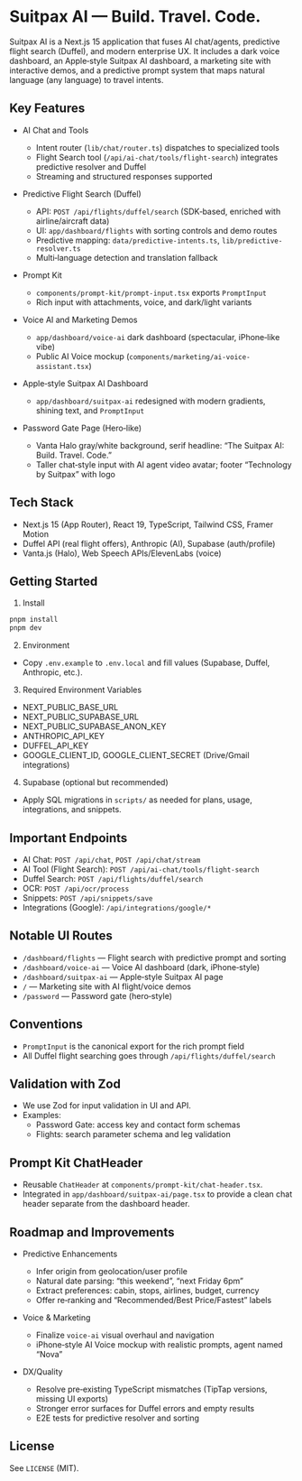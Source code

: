 # Suitpax AI — Build. Travel. Code.

Suitpax AI is a Next.js 15 application that fuses AI chat/agents, predictive flight search (Duffel), and modern enterprise UX. It includes a dark voice dashboard, an Apple‑style Suitpax AI dashboard, a marketing site with interactive demos, and a predictive prompt system that maps natural language (any language) to travel intents.

## Key Features

- AI Chat and Tools
  - Intent router (`lib/chat/router.ts`) dispatches to specialized tools
  - Flight Search tool (`/api/ai-chat/tools/flight-search`) integrates predictive resolver and Duffel
  - Streaming and structured responses supported

- Predictive Flight Search (Duffel)
  - API: `POST /api/flights/duffel/search` (SDK‑based, enriched with airline/aircraft data)
  - UI: `app/dashboard/flights` with sorting controls and demo routes
  - Predictive mapping: `data/predictive-intents.ts`, `lib/predictive-resolver.ts`
  - Multi‑language detection and translation fallback

- Prompt Kit
  - `components/prompt-kit/prompt-input.tsx` exports `PromptInput`
  - Rich input with attachments, voice, and dark/light variants

- Voice AI and Marketing Demos
  - `app/dashboard/voice-ai` dark dashboard (spectacular, iPhone‑like vibe)
  - Public AI Voice mockup (`components/marketing/ai-voice-assistant.tsx`)

- Apple‑style Suitpax AI Dashboard
  - `app/dashboard/suitpax-ai` redesigned with modern gradients, shining text, and `PromptInput`

- Password Gate Page (Hero‑like)
  - Vanta Halo gray/white background, serif headline: “The Suitpax AI: Build. Travel. Code.”
  - Taller chat‑style input with AI agent video avatar; footer “Technology by Suitpax” with logo

## Tech Stack

- Next.js 15 (App Router), React 19, TypeScript, Tailwind CSS, Framer Motion
- Duffel API (real flight offers), Anthropic (AI), Supabase (auth/profile)
- Vanta.js (Halo), Web Speech APIs/ElevenLabs (voice)

## Getting Started

1) Install

```bash
pnpm install
pnpm dev
```

2) Environment

- Copy `.env.example` to `.env.local` and fill values (Supabase, Duffel, Anthropic, etc.).

3) Required Environment Variables

- NEXT_PUBLIC_BASE_URL
- NEXT_PUBLIC_SUPABASE_URL
- NEXT_PUBLIC_SUPABASE_ANON_KEY
- ANTHROPIC_API_KEY
- DUFFEL_API_KEY
- GOOGLE_CLIENT_ID, GOOGLE_CLIENT_SECRET (Drive/Gmail integrations)

4) Supabase (optional but recommended)

- Apply SQL migrations in `scripts/` as needed for plans, usage, integrations, and snippets.

## Important Endpoints

- AI Chat: `POST /api/chat`, `POST /api/chat/stream`
- AI Tool (Flight Search): `POST /api/ai-chat/tools/flight-search`
- Duffel Search: `POST /api/flights/duffel/search`
- OCR: `POST /api/ocr/process`
- Snippets: `POST /api/snippets/save`
- Integrations (Google): `/api/integrations/google/*`

## Notable UI Routes

- `/dashboard/flights` — Flight search with predictive prompt and sorting
- `/dashboard/voice-ai` — Voice AI dashboard (dark, iPhone‑style)
- `/dashboard/suitpax-ai` — Apple‑style Suitpax AI page
- `/` — Marketing site with AI flight/voice demos
- `/password` — Password gate (hero‑style)

## Conventions

- `PromptInput` is the canonical export for the rich prompt field
- All Duffel flight searching goes through `/api/flights/duffel/search`

## Validation with Zod

- We use Zod for input validation in UI and API.
- Examples:
  - Password Gate: access key and contact form schemas
  - Flights: search parameter schema and leg validation

## Prompt Kit ChatHeader

- Reusable `ChatHeader` at `components/prompt-kit/chat-header.tsx`.
- Integrated in `app/dashboard/suitpax-ai/page.tsx` to provide a clean chat header separate from the dashboard header.

## Roadmap and Improvements

- Predictive Enhancements
  - Infer origin from geolocation/user profile
  - Natural date parsing: “this weekend”, “next Friday 6pm”
  - Extract preferences: cabin, stops, airlines, budget, currency
  - Offer re‑ranking and “Recommended/Best Price/Fastest” labels

- Voice & Marketing
  - Finalize `voice-ai` visual overhaul and navigation
  - iPhone‑style AI Voice mockup with realistic prompts, agent named “Nova”

- DX/Quality
  - Resolve pre‑existing TypeScript mismatches (TipTap versions, missing UI exports)
  - Stronger error surfaces for Duffel errors and empty results
  - E2E tests for predictive resolver and sorting

## License

See `LICENSE` (MIT).
